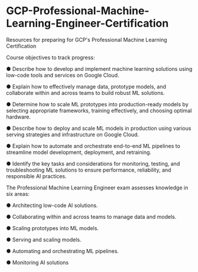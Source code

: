 # GCP-Professional-Machine-Learning-Engineer-Certification
Resources for preparing for GCP's Professional Machine Learning Certification

Course objectives to track progress:

● Describe how to develop and implement machine learning solutions using low-code tools and
services on Google Cloud.

● Explain how to effectively manage data, prototype models, and collaborate within and across
teams to build robust ML solutions.

● Determine how to scale ML prototypes into production-ready models by selecting
appropriate frameworks, training effectively, and choosing optimal hardware.

● Describe how to deploy and scale ML models in production using various serving strategies
and infrastructure on Google Cloud.

● Explain how to automate and orchestrate end-to-end ML pipelines to streamline model
development, deployment, and retraining.

● Identify the key tasks and considerations for monitoring, testing, and troubleshooting ML
solutions to ensure performance, reliability, and responsible AI practices.

The Professional Machine Learning Engineer exam assesses knowledge in six areas:

● Architecting low-code AI solutions.

● Collaborating within and across teams to manage data and models.

● Scaling prototypes into ML models.

● Serving and scaling models.

● Automating and orchestrating ML pipelines.

● Monitoring AI solutions
